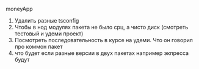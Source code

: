moneyApp

1. Удалить разные tsconfig
2. Чтобы в нод модулях пакета не было срц, а чисто диск (смотреть тестовый и удеми проект)
3. Посмотреть последовательность в курсе на удеми. Что он говорил про коммон пакет
4. что будет если разные версии в двух пакетах например экпресса будут